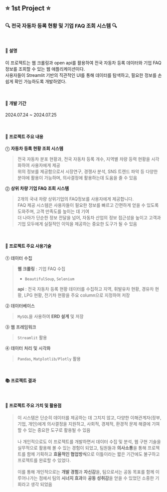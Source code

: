 ## ⭐️ 1st Project ⭐️

### 🔍 전국 자동차 등록 현황 및 기업 FAQ 조회 시스템 🔍
<br>
<h4>📌 설명</h4> 

이 프로젝트는 웹 크롤링과 open api를 활용하여 전국 자동차 등록 데이터와 기업 FAQ 정보를 조회할 수 있는 웹 애플리케이션이다.<br>
사용자들이 Streamlit 기반의 직관적인 UI를 통해 데이터를 탐색하고, 필요한 정보를 손쉽게 확인 가능하도록 개발하였다.

<br>

#### 📌 개발 기간
 2024.07.24 ~ 2024.07.25 

<br>

#### 📌 프로젝트 주요 내용
⓵ **자동차 등록 현황 조회 시스템**
> 전국 자동차 분포 현황과, 전국 자동차 등록 개수, 지역별 차량 등력 현황을 시각화하여 사용자에게 제공<br>
> 위의 정보를 제공함으로서 시장연구, 경쟁사 분석, SNS 트렌드 파악 등 다양한 분야에 활용이 가능하며, 의사결정에 활용하는데 도움을 줄 수 있음

⓶ **상위 차량 기업 FAQ 조회 시스템**
> 2개의 국내 차량 상위기업의 FAQ정보를 사용자에게 제공합니다.<br>
> FAQ 제공 시스템은 사용자들이 필요한 정보를 빠르고 간편하게 얻을 수 있도록 도와주며, 고객 만족도를 높이는 데 기여<br>
> 더 나아가 단순한 정보 전달을 넘어, 자동차 산업의 정보 접근성을 높이고 고객과 기업 모두에게 실질적인 이익을 제공하는 중요한 도구가 될 수 있음

<br>

#### 📌 프로젝트 주요 사용기술
⓵ 데이터 수집
> **웹 크롤링** : 기업 FAQ 수집
> - `BeautifulSoup`, `Selenium`
> 
> **api** : 전국 자동차 등록 현황 데이터를 수집하고 지역, 휘발유차 현황, 경유차 현황, LPG 현황, 전기차 현황을 주요 column으로 지정하여 저장

⓶ 데이터베이스
> `MySQL`을 사용하여 **ERD 설계** 및 저장

⓷ 웹 프레임워크
> `Streamlit` 활용

⓸ 데이터 처리 및 시각화
> `Pandas`, `Matplotlib/Plotly` 활용

<br> 

#### 📚 프로젝트 결과
<br>

#### 🎯 프로젝트 주요 가치 및 활용점
> 이 시스템은 단순히 데이터를 제공하는 데 그치지 않고, 다양한 이해관계자(정부, 기업, 개인)에게 의사결정을 지원하고, 사회적, 경제적, 환경적 문제 해결에 기여할 수 있는 중요한 도구로 활용될 수 있음<br><br>
> 나 개인적으로도 이 프로젝트를 개발하면서 데이터 수집 및 분석, 웹 구현 기술을 실무적으로 활용해 볼 수 있는 경험이 되었고, 팀원들과 **의사소통**을 통해 프로젝트를 함께 기획하고 **효율적인 협업방식**으로 이틀이라는 짧은 기간에도 불구하고 프로젝트를 완료할 수 있었다.<br><br>
> 이를 통해 개인적으로는 **개발 경험**과 **자신감**을, 팀으로서는 공동 목표를 함께 이루어나가는 점에서 팀의 **시너지 효과**와 **공동 성취감**을 얻을 수 있었던 소중한 기회라고 생각 되었음
